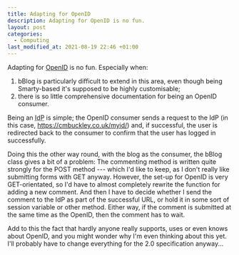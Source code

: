 ```yaml
---
title: Adapting for OpenID
description: Adapting for OpenID is no fun.
layout: post
categories:
  - Computing
last_modified_at: 2021-08-19 22:46 +01:00
---
```

Adapting for [OpenID](https://openid.net) is no fun. Especially when:

  1. bBlog is particularly difficult to extend in this area, even though being Smarty-based it's supposed to be highly customisable;
  2. there is so little comprehensive documentation for being an OpenID consumer.

Being an <abbr title="identity provider">IdP</abbr> is simple; the OpenID consumer sends a request to the IdP (in this case, https://cmbuckley.co.uk/myid/) and, if successful, the user is redirected back to the consumer to confirm that the user has logged in successfully.

Doing this the other way round, with the blog as the consumer, the bBlog class gives a bit of a problem: The commenting method is written quite strongly for the POST method --- which I'd like to keep, as I don't really like submitting forms with GET anyway. However, the set-up for OpenID is very GET-orientated, so I'd have to almost completely rewrite the function for adding a new comment. And then I have to decide whether I send the comment to the IdP as part of the successful URL, or hold it in some sort of session variable or other method. Either way, if the comment is submitted at the same time as the OpenID, then the comment has to wait.

Add to this the fact that hardly anyone really supports, uses or even knows about OpenID, and you might wonder why I'm even thinking about this yet. I'll probably have to change everything for the 2.0 specification anyway...
